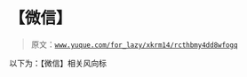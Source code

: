 # 【微信】

> 原文：[`www.yuque.com/for_lazy/xkrm14/rcthbmy4dd8wfogq`](https://www.yuque.com/for_lazy/xkrm14/rcthbmy4dd8wfogq)



以下为：【微信】相关风向标 



